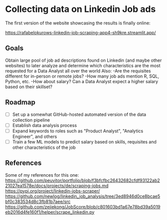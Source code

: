 # Collecting data on Linkedin Job ads

The first version of the website showcasing the results is finally online:  

https://rafabelokurows-linkedin-job-scraping-app4-sh9kre.streamlit.app/


## Goals
Obtain large pool of job ad descriptions found on Linkedin (and maybe other websites) to later analyze and determine which characteristics are the most requested for a Data Analyst all over the world
Also:
-Are the requisites different for in-person or remote jobs? 
-How many job ads mention R, SQL, Python, etc.
-How about salary? Can a Data Analyst expect a higher salary based on their skillset?

## Roadmap

- [ ] Set up a somewhat GitHub-hosted automated version of the data collection pipeline
- [ ] Establish data analysis process
- [ ] Expand keywords to roles such as "Product Analyst", "Analytics Engineer", and others
- [ ] Train a few ML models to predict salary based on skills, requisites and other characteristics of the job

## References
Some of my references for this one:
https://github.com/peuvitor/portfolio/blob/f3bfcfbc26432682cfdf93122ab221027ea1578e/docs/projects/de/scraping-jobs.md
https://pypi.org/project/linkedin-jobs-scraper/
https://github.com/newlog/linkedin_job_analysis/tree/3ed8946d0ce8bcae5bf0c383534d8c3fb81b7aee/src
https://github.com/zejiekong/JobScore/blob/c801603bd1a67e78bd39a5019eb2016d4fe160f1/helper/scrape_linkedin.py

